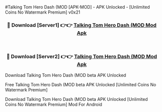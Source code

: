 #Talking Tom Hero Dash (MOD [APK-MOD] - APK Unlocked - [Unlimited Coins No Watermark Premium] v0x21



<div align="center">

<h3>🔴 Download [Server1] 👉👉 <a href="https://momento.my/?title=Talking_Tom_Hero_Dash_(MOD">Talking Tom Hero Dash (MOD Mod Apk</a></h3><br>

<h3>🔴 Download [Server2] 👉👉 <a href="https://momento.my/?title=Talking_Tom_Hero_Dash_(MOD">Talking Tom Hero Dash (MOD Mod Apk</a></h3>
</div>



Download Talking Tom Hero Dash (MOD beta APK Unlocked

Free Talking Tom Hero Dash (MOD beta APK Unlocked [Unlimited Coins No Watermark Premium]

Download Talking Tom Hero Dash (MOD beta APK Unlocked [Unlimited Coins No Watermark Premium] Mod For Android
